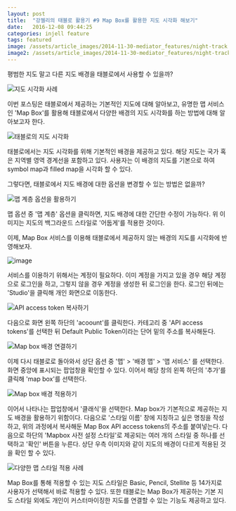 ```yaml
---
layout: post
title:  "강젤리의 태블로 활용기 #9 Map Box를 활용한 지도 시각화 해보기"
date:   2016-12-08 09:44:25
categories: injell feature
tags: featured
image: /assets/article_images/2014-11-30-mediator_features/night-track.JPG
image2: /assets/article_images/2014-11-30-mediator_features/night-track-mobile.JPG
---
```


평범한 지도 말고 다른 지도 배경을 태블로에서 사용할 수 있을까?

![지도 시각화 사례](https://cloud.githubusercontent.com/assets/10662638/21036452/4a588bcc-be09-11e6-8778-ed1a793cc59a.png)

이번 포스팅은 태블로에서 제공하는 기본적인 지도에 대해 알아보고, 유명한 맵 서비스인 'Map Box'를 활용해 태블로에서 다양한 배경의 지도 시각화를 하는 방법에 대해 알아보고자 한다.

![태블로의 지도 시각화](https://cloud.githubusercontent.com/assets/10662638/21036555/03817190-be0a-11e6-8173-98db6b38566b.png)

태블로에서는 지도 시각화를 위해 기본적인 배경을 제공하고 있다. 해당 지도는 국가 혹은 지역별 영역 경계선을 포함하고 있다. 사용자는 이 배경의 지도를 기본으로 하여 symbol map과 filled map을 시각화 할 수 있다.

그렇다면, 태블로에서 지도 배경에 대한 옵션을 변경할 수 있는 방법은 없을까?

![맵 계층 옵션을 활용하기](https://cloud.githubusercontent.com/assets/10662638/21036648/d536053e-be0a-11e6-9146-845c099d03ed.png)

맵 옵션 중 '맵 계층' 옵션을 클릭하면, 지도 배경에 대한 간단한 수정이 가능하다. 위 이미지는 지도의 백그라운드 스타일로 '어둡게'를 적용한 것이다.

이제, Map Box 서비스를 이용해 태블로에서 제공하지 않는 배경의 지도를 시각화에 반영해보자.

![image](https://cloud.githubusercontent.com/assets/10662638/21036809/d874d99a-be0b-11e6-9de2-149258748ccc.png)

서비스를 이용하기 위해서는 계정이 필요하다. 이미 계정을 가지고 있을 경우 해당 계정으로 로그인을 하고, 그렇지 않을 경우 계정을 생성한 뒤 로그인을 한다. 로그인 뒤에는 'Studio'을 클릭해 개인 화면으로 이동한다.

![API access token 복사하기](https://cloud.githubusercontent.com/assets/10662638/21036856/3ad1850c-be0c-11e6-9b37-6c537d6d71a8.png)

다음으로 화면 왼쪽 하단의 'acoount'를 클릭한다. 카테고리 중 'API access tokens'를 선택한 뒤 Default Public Token이라는 단어 밑의 주소를 복사해둔다.

![Map box 배경 연결하기](https://cloud.githubusercontent.com/assets/10662638/21036945/0de337c4-be0d-11e6-8dde-1bbadea7601c.png)

이제 다시 태블로로 돌아와서 상단 옵션 중 '맵' > '배경 맵' > '맵 서비스' 를 선택한다. 화면 중앙에 표시되는 팝업창을 확인할 수 있다. 이어서 해당 창의 왼쪽 하단의 '추가'를 클릭해 'map box'를 선택한다.

![Map box 배경 적용하기](https://cloud.githubusercontent.com/assets/10662638/21037033/c0bea98c-be0d-11e6-8330-0dbc874da27e.png)

이어서 나타나는 팝업창에서 '클래식'을 선택한다. Map box가 기본적으로 제공하는 지도 배경을 활용하기 위함이다. 다음으로 '스타일 이름' 창에 지칭하고 싶은 명칭을 작성하고, 위의 과정에서 복사해둔 Map Box API access tokens의 주소를 붙여넣는다. 다음으로 하단의 'Mapbox 사전 설정 스타일'로 제공되는 여러 개의 스타일 중 하나를 선택하고 '확인' 버튼을 누른다. 상단 우측 이미지와 같이 지도의 배경이 다르게 적용된 것을 확인 할 수 있다.

![다양한 맵 스타일 적용 사례](https://cloud.githubusercontent.com/assets/10662638/21037158/d033e58e-be0e-11e6-8fb2-e41d118b9d4d.png)

Map Box를 통해 적용할 수 있는 지도 스타일은 Basic, Pencil, Stellite 등 14가지로 사용자가 선택해서 바로 적용할 수 있다. 또한 태블로는 Map Box가 제공하는 기본 지도 스타일 외에도 개인이 커스터마이징한 지도를 연결할 수 있는 기능도 제공하고 있다.
